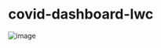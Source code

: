 # covid-dashboard-lwc

![image](https://user-images.githubusercontent.com/94573214/199836703-44e55e97-0753-40f2-b6b7-fdac636ab391.png)
